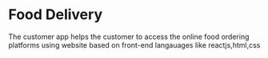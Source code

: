 # Food Delivery
 The customer app helps the customer to access the online food ordering platforms using website based on front-end langauages like reactjs,html,css
